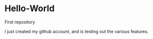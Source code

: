 # Hello-World
First repository

I just created my github account, and is testing out the various features.
